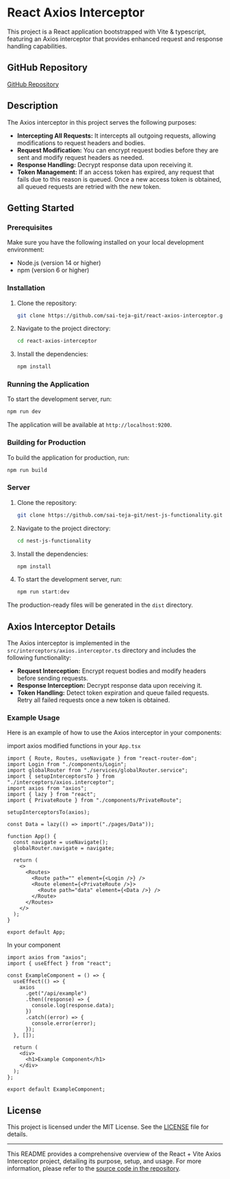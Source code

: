 # React Axios Interceptor

This project is a React application bootstrapped with Vite & typescript, featuring an Axios interceptor that provides enhanced request and response handling capabilities.

## GitHub Repository

[GitHub Repository](https://github.com/sai-teja-git/react-axios-interceptor.git)

## Description

The Axios interceptor in this project serves the following purposes:

- **Intercepting All Requests:** It intercepts all outgoing requests, allowing modifications to request headers and bodies.
- **Request Modification:** You can encrypt request bodies before they are sent and modify request headers as needed.
- **Response Handling:** Decrypt response data upon receiving it.
- **Token Management:** If an access token has expired, any request that fails due to this reason is queued. Once a new access token is obtained, all queued requests are retried with the new token.

## Getting Started

### Prerequisites

Make sure you have the following installed on your local development environment:

- Node.js (version 14 or higher)
- npm (version 6 or higher)

### Installation

1. Clone the repository:

   ```sh
   git clone https://github.com/sai-teja-git/react-axios-interceptor.git
   ```

2. Navigate to the project directory:

   ```sh
   cd react-axios-interceptor
   ```

3. Install the dependencies:
   ```sh
   npm install
   ```

### Running the Application

To start the development server, run:

```sh
npm run dev
```

The application will be available at `http://localhost:9200`.

### Building for Production

To build the application for production, run:

```sh
npm run build
```

### Server

1. Clone the repository:

   ```sh
   git clone https://github.com/sai-teja-git/nest-js-functionality.git
   ```

2. Navigate to the project directory:

   ```sh
   cd nest-js-functionality
   ```

3. Install the dependencies:
   ```sh
   npm install
   ```
4. To start the development server, run:
   ```sh
   npm run start:dev
   ```

The production-ready files will be generated in the `dist` directory.

## Axios Interceptor Details

The Axios interceptor is implemented in the `src/interceptors/axios.interceptor.ts` directory and includes the following functionality:

- **Request Interception:** Encrypt request bodies and modify headers before sending requests.
- **Response Interception:** Decrypt response data upon receiving it.
- **Token Handling:** Detect token expiration and queue failed requests. Retry all failed requests once a new token is obtained.

### Example Usage

Here is an example of how to use the Axios interceptor in your components:

import axios modified functions in your `App.tsx`

```tsx
import { Route, Routes, useNavigate } from "react-router-dom";
import Login from "./components/Login";
import globalRouter from "./services/globalRouter.service";
import { setupInterceptorsTo } from "./interceptors/axios.interceptor";
import axios from "axios";
import { lazy } from "react";
import { PrivateRoute } from "./components/PrivateRoute";

setupInterceptorsTo(axios);

const Data = lazy(() => import("./pages/Data"));

function App() {
  const navigate = useNavigate();
  globalRouter.navigate = navigate;

  return (
    <>
      <Routes>
        <Route path="" element={<Login />} />
        <Route element={<PrivateRoute />}>
          <Route path="data" element={<Data />} />
        </Route>
      </Routes>
    </>
  );
}

export default App;
```

In your component

```tsx
import axios from "axios";
import { useEffect } from "react";

const ExampleComponent = () => {
  useEffect(() => {
    axios
      .get("/api/example")
      .then((response) => {
        console.log(response.data);
      })
      .catch((error) => {
        console.error(error);
      });
  }, []);

  return (
    <div>
      <h1>Example Component</h1>
    </div>
  );
};

export default ExampleComponent;
```

## License

This project is licensed under the MIT License. See the [LICENSE](LICENSE) file for details.

---

This README provides a comprehensive overview of the React + Vite Axios Interceptor project, detailing its purpose, setup, and usage. For more information, please refer to the [source code in the repository](https://github.com/sai-teja-git/react-axios-interceptor).
